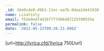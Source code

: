 ```yaml
---
_id: 3da9cde0-d9b1-11ec-aa7b-6daa1de41938
name: Lisatinly
email: f5de0e4f441bf777496d87225f00555e
permalink: false
date: '2022-05-22T09:26:21.096Z'
---
```

[url=http://lyrica.cfd/]lyrica 750[/url]
